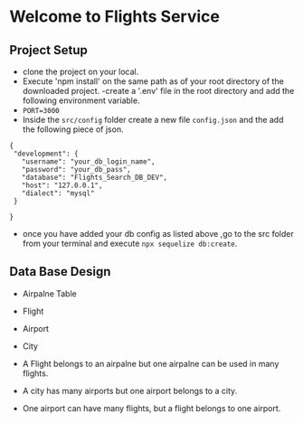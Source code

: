 # Welcome to Flights Service

## Project Setup 

- clone the project on your local.
- Execute 'npm install' on the same path as of your root directory of the downloaded project.
-create a '.env' file in the root directory and add the following environment variable.
 - `PORT=3000`
 - Inside the `src/config` folder create a new file `config.json` and the add the following piece of json.

 ```
 {
  "development": {
    "username": "your_db_login_name",
    "password": "your_db_pass",
    "database": "Flights_Search_DB_DEV",
    "host": "127.0.0.1",
    "dialect": "mysql"
  }

} 

```
- once you have added your db config as listed above
,go to the src folder from your terminal and execute `npx sequelize db:create`.

## Data Base Design  
- Airpalne Table
- Flight
- Airport
- City

- A Flight belongs to an airpalne but one airpalne can be used in many flights.
- A city has many airports but one airport belongs to a city.
- One airport can have many flights, but a flight belongs to one airport.


